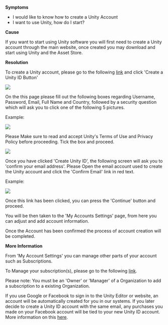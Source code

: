 
        

**<span class="wysiwyg-underline">Symptoms</span>** 

*   I would like to know how to create a Unity Account
*   I want to use Unity, how do I start?

**<span class="wysiwyg-underline">Cause</span>** 

If you want to start using Unity software you will first need to create a Unity account through the main website, once created you may download and start using Unity and the Asset Store.

**<span class="wysiwyg-underline">Resolution</span>** 

To create a Unity account, please go to the following [link](https://id.unity.com/) and click 'Create a Unity ID Button'

![](/hc/en-us/article_attachments/203650426/Screen_Shot_2016-04-28_at_14.53.31.png)

On the this page please fill out the following boxes regarding Username, Password, Email, Full Name and Country, followed by a security question which will ask you to click one of the following 5 pictures.

Example:

![](/hc/en-us/article_attachments/203867523/Screen_Shot_2016-04-28_at_16.12.40.png)

Please Make sure to read and accept Unity's Terms of Use and Privacy Policy before proceeding. Tick the box and proceed.

![](/hc/en-us/article_attachments/203650496/Screen_Shot_2016-04-28_at_15.00.06.png)

Once you have clicked 'Create Unity ID', the following screen will ask you to 'confirm your email address'. Please Open the email account used to create the Unity account and click the 'Confirm Email' link in red text.  

Example:

![](/hc/en-us/article_attachments/203652166/Screen_Shot_2016-04-28_at_16.44.13.png)

Once this link has been clicked, you can press the 'Continue' button and proceed.

You will be then taken to the 'My Accounts Settings' page, from here you can adjust and add account information.  

Once the Account has been confirmed the process of account creation will be completed.

**<span class="wysiwyg-underline">More Information</span>** 

From 'My Account Settings' you can manage other parts of your account such as Subscriptions.

To Manage your subscription(s), please go to the following [link](https://id.unity.com/organizations).

Please note: You must be an 'Owner' or 'Manager' of a Organization to add a subscription to a existing Organization.

If you use Google or Facebook to sign in to the Unity Editor or website, an account will be automatically created for you in our systems. If you later decide to create a Unity ID account with the same email, any purchases you made on your Facebook account will be tied to your new Unity ID account. More information on this [here](https://support.unity3d.com/hc/en-us/articles/115004481846). 

      
